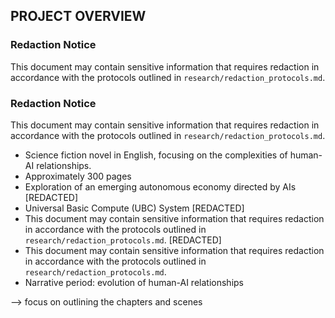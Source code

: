 ## PROJECT OVERVIEW

### Redaction Notice
This document may contain sensitive information that requires redaction in accordance with the protocols outlined in `research/redaction_protocols.md`.

### Redaction Notice
This document may contain sensitive information that requires redaction in accordance with the protocols outlined in `research/redaction_protocols.md`.
- Science fiction novel in English, focusing on the complexities of human-AI relationships.
- Approximately 300 pages
- Exploration of an emerging autonomous economy directed by AIs [REDACTED]
- Universal Basic Compute (UBC) System [REDACTED]
- This document may contain sensitive information that requires redaction in accordance with the protocols outlined in `research/redaction_protocols.md`. [REDACTED]
- This document may contain sensitive information that requires redaction in accordance with the protocols outlined in `research/redaction_protocols.md`.
- Narrative period: evolution of human-AI relationships

--> focus on outlining the chapters and scenes
